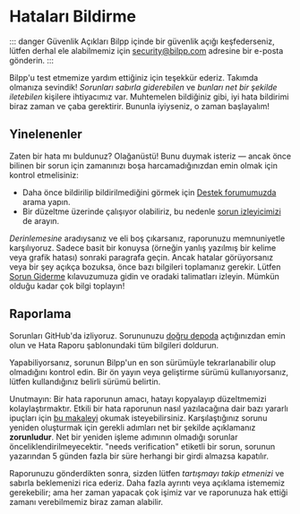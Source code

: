 # Hataları Bildirme

::: danger Güvenlik Açıkları
Bilpp içinde bir güvenlik açığı keşfederseniz, lütfen derhal ele alabilmemiz için [security@bilpp.com](mailto:security@bilpp.com) adresine bir e-posta gönderin.
:::

Bilpp'u test etmemize yardım ettiğiniz için teşekkür ederiz. Takımda olmanıza sevindik! *Sorunları sabırla giderebilen* ve *bunları net bir şekilde iletebilen* kişilere ihtiyacımız var. Muhtemelen bildiğiniz gibi, iyi hata bildirimi biraz zaman ve çaba gerektirir. Bununla iyiyseniz, o zaman başlayalım!

## Yinelenenler

Zaten bir hata mı buldunuz? Olağanüstü! Bunu duymak isteriz &mdash; ancak önce bilinen bir sorun için zamanınızı boşa harcamadığınızdan emin olmak için kontrol etmelisiniz:

- Daha önce bildirilip bildirilmediğini görmek için [Destek forumumuzda](https://discuss.bilpp.com/t/support) arama yapın.
- Bir düzeltme üzerinde çalışıyor olabiliriz, bu nedenle [sorun izleyicimizi](https://github.com/bilpp/core/issues) de arayın.

*Derinlemesine* aradıysanız ve eli boş çıkarsanız, raporunuzu memnuniyetle karşılıyoruz. Sadece basit bir konuysa (örneğin yanlış yazılmış bir kelime veya grafik hatası) sonraki paragrafa geçin. Ancak hatalar görüyorsanız veya bir şey açıkça bozuksa, önce bazı bilgileri toplamanız gerekir. Lütfen [Sorun Giderme](troubleshoot.md) kılavuzumuza gidin ve oradaki talimatları izleyin. Mümkün olduğu kadar çok bilgi toplayın!

## Raporlama

Sorunları GitHub'da izliyoruz. Sorununuzu [doğru depoda](https://github.com/bilpp) açtığınızdan emin olun ve Hata Raporu şablonundaki tüm bilgileri doldurun.

Yapabiliyorsanız, sorunun Bilpp'un en son sürümüyle tekrarlanabilir olup olmadığını kontrol edin. Bir ön yayın veya geliştirme sürümü kullanıyorsanız, lütfen kullandığınız belirli sürümü belirtin.

Unutmayın: Bir hata raporunun amacı, hatayı kopyalayıp düzeltmemizi kolaylaştırmaktır. Etkili bir hata raporunun nasıl yazılacağına dair bazı yararlı ipuçları için [bu makaleyi](https://www.chiark.greenend.org.uk/~sgtatham/bugs.html) okumak isteyebilirsiniz. Karşılaştığınız sorunu yeniden oluşturmak için gerekli adımları net bir şekilde açıklamanız **zorunludur**. Net bir yeniden işleme adımının olmadığı sorunlar önceliklendirilmeyecektir. "needs verification" etiketli bir sorun, sorunun yazarından 5 günden fazla bir süre herhangi bir girdi almazsa kapatılır.

Raporunuzu gönderdikten sonra, sizden lütfen *tartışmayı takip etmenizi* ve sabırla beklemenizi rica ederiz. Daha fazla ayrıntı veya açıklama istememiz gerekebilir; ama her zaman yapacak çok işimiz var ve raporunuza hak ettiği zamanı verebilmemiz biraz zaman alabilir.
